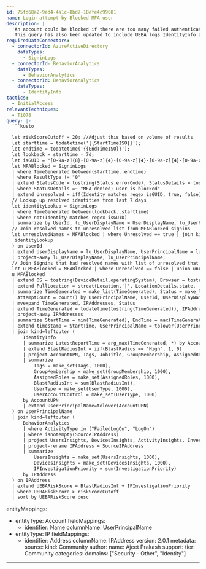 ```yaml
---
id: 75fd68a2-9ed4-4a1c-8bd7-18efe4c99081
name: Login attempt by Blocked MFA user
description: |
  'An account could be blocked if there are too many failed authentication attempts in a row. This hunting query identifies if a MFA user account that is set to blocked tries to login to Microsoft Entra ID.
   This query has also been updated to include UEBA logs IdentityInfo and BehaviorAnalytics for contextual information around the results.'
requiredDataConnectors:
  - connectorId: AzureActiveDirectory
    dataTypes:
      - SigninLogs
  - connectorId: BehaviorAnalytics
    dataTypes:
      - BehaviorAnalytics
  - connectorId: BehaviorAnalytics
    dataTypes:
      - IdentityInfo
tactics:
  - InitialAccess
relevantTechniques:
  - T1078
query: |-
  ```kusto

  let riskScoreCutoff = 20; //Adjust this based on volume of results
  let starttime = todatetime('{{StartTimeISO}}');
  let endtime = todatetime('{{EndTimeISO}}');
  let lookback = starttime - 7d;
  let isGUID = "[0-9a-z]{8}-[0-9a-z]{4}-[0-9a-z]{4}-[0-9a-z]{4}-[0-9a-z]{12}";
  let MFABlocked = SigninLogs
  | where TimeGenerated between(starttime..endtime)
  | where ResultType != "0"
  | extend StatusCode = tostring(Status.errorCode), StatusDetails = tostring(Status.additionalDetails), Status = strcat(ResultType, ": ", ResultDescription)
  | where StatusDetails =~ "MFA denied; user is blocked"
  | extend Unresolved = iff(Identity matches regex isGUID, true, false);
  // Lookup up resolved identities from last 7 days
  let identityLookup = SigninLogs
  | where TimeGenerated between(lookback..starttime)
  | where not(Identity matches regex isGUID)
  | summarize by UserId, lu_UserDisplayName = UserDisplayName, lu_UserPrincipalName = UserPrincipalName;
  // Join resolved names to unresolved list from MFABlocked signins
  let unresolvedNames = MFABlocked | where Unresolved == true | join kind= inner (
   identityLookup
  ) on UserId
  | extend UserDisplayName = lu_UserDisplayName, UserPrincipalName = lu_UserPrincipalName
  | project-away lu_UserDisplayName, lu_UserPrincipalName;
  // Join Signins that had resolved names with list of unresolved that now have a resolved name
  let u_MFABlocked = MFABlocked | where Unresolved == false | union unresolvedNames;
  u_MFABlocked
  | extend OS = tostring(DeviceDetail.operatingSystem), Browser = tostring(DeviceDetail.browser)
  | extend FullLocation = strcat(Location,'|', LocationDetails.state, '|', LocationDetails.city)
  | summarize TimeGenerated = make_list(TimeGenerated), Status = make_list(Status), IPAddresses = make_list(IPAddress), IPAddressCount = dcount(IPAddress),
    AttemptCount = count() by UserPrincipalName, UserId, UserDisplayName, AppDisplayName, Browser, OS, FullLocation , CorrelationId
  | mvexpand TimeGenerated, IPAddresses, Status
  | extend TimeGenerated = todatetime(tostring(TimeGenerated)), IPAddress = tostring(IPAddresses), Status = tostring(Status)
  | project-away IPAddresses
  | summarize StartTime = min(TimeGenerated), EndTime = max(TimeGenerated) by UserPrincipalName, UserId, UserDisplayName, Status,  IPAddress, IPAddressCount, AppDisplayName, Browser, OS, FullLocation
  | extend timestamp = StartTime, UserPrincipalName = tolower(UserPrincipalName), Account_0_Name = UserPrincipalName, IP_0_Address = IPAddress
  | join kind=leftouter (
      IdentityInfo
      | summarize LatestReportTime = arg_max(TimeGenerated, *) by AccountUPN
      | extend BlastRadiusInt = iif(BlastRadius == "High", 1, 0)
      | project AccountUPN, Tags, JobTitle, GroupMembership, AssignedRoles, UserType, IsAccountEnabled, BlastRadiusInt
      | summarize
          Tags = make_set(Tags, 1000),
          GroupMembership = make_set(GroupMembership, 1000),
          AssignedRoles = make_set(AssignedRoles, 1000),
          BlastRadiusInt = sum(BlastRadiusInt),
          UserType = make_set(UserType, 1000),
          UserAccountControl = make_set(UserType, 1000)
      by AccountUPN
      | extend UserPrincipalName=tolower(AccountUPN)
  ) on UserPrincipalName
  | join kind=leftouter (
      BehaviorAnalytics
      | where ActivityType in ("FailedLogOn", "LogOn")
      | where isnotempty(SourceIPAddress)
      | project UsersInsights, DevicesInsights, ActivityInsights, InvestigationPriority, SourceIPAddress
      | project-rename IPAddress = SourceIPAddress
      | summarize
          UsersInsights = make_set(UsersInsights, 1000),
          DevicesInsights = make_set(DevicesInsights, 1000),
          IPInvestigationPriority = sum(InvestigationPriority)
      by IPAddress
  ) on IPAddress
  | extend UEBARiskScore = BlastRadiusInt + IPInvestigationPriority
  | where UEBARiskScore > riskScoreCutoff
  | sort by UEBARiskScore desc
  ```
entityMappings:
  - entityType: Account
    fieldMappings:
      - identifier: Name
        columnName: UserPrincipalName
  - entityType: IP
    fieldMappings:
      - identifier: Address
        columnName: IPAddress
version: 2.0.1
metadata:
  source:
    kind: Community
  author:
    name: Ajeet Prakash
  support:
    tier: Community
  categories:
    domains: ["Security - Other", "Identity"]
---
```


